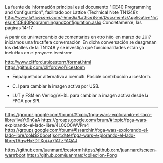 La fuente de información principal es el documento "iCE40 Programming and Configuration", facilitado por Lattice (Technical Note TN1248): http://www.latticesemi.com/-/media/LatticeSemi/Documents/ApplicationNotes/IK/iCE40ProgrammingandConfiguration.ashx Concretamente, las páginas 14-17.

A partir de un intercambio de comentarios en otro hilo, en marzo de 2017 iniciamos una fructífera conversación. En dicha conversación se desgranan los detalles de la TN1248 y se investiga qué funcionalidades están ya incluidas en el proyecto icestorm:

http://www.clifford.at/icestorm/format.html
https://github.com/cliffordwolf/icestorm



- Empaquetador alternativo a icemulti. Posible contribución a icestorm.

- CLI para cambiar la imagen activa por USB.
- LUT y FSM en Verilog/VHDL para cambiar la imagen activa desde la FPGA por SPI.

---

https://groups.google.com/forum/#!topic/fpga-wars-explorando-el-lado-libre/flvaYt9nCaA
https://groups.google.com/forum/#!topic/fpga-wars-explorando-el-lado-libre/4L0QO0WVPm4
https://groups.google.com/forum/#!searchin/fpga-wars-explorando-el-lado-libre/cold$20boot|sort:date/fpga-wars-explorando-el-lado-libre/TAqwHxEDTXo/4a7lATzRAQAJ

https://github.com/juanmard/icestorm
https://github.com/juanmard/screen-warmboot
https://github.com/juanmard/collection-Pong
